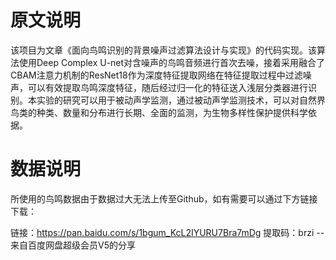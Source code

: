 # 原文说明

该项目为文章《面向鸟鸣识别的背景噪声过滤算法设计与实现》的代码实现。该算法使用Deep Complex U-net对含噪声的鸟鸣音频进行首次去噪，接着采用融合了CBAM注意力机制的ResNet18作为深度特征提取网络在特征提取过程中过滤噪声，可以有效提取鸟鸣深度特征，随后经过归一化的特征送入浅层分类器进行识别。本实验的研究可以用于被动声学监测，通过被动声学监测技术，可以对自然界鸟类的种类、数量和分布进行长期、全面的监测，为生物多样性保护提供科学依据。

# 数据说明

所使用的鸟鸣数据由于数据过大无法上传至Github，如有需要可以通过下方链接下载：

链接：https://pan.baidu.com/s/1bgum_KcL2IYURU7Bra7mDg 
提取码：brzi 
--来自百度网盘超级会员V5的分享
